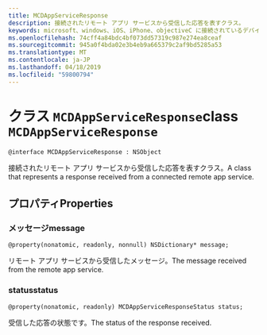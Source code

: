 ```yaml
---
title: MCDAppServiceResponse
description: 接続されたリモート アプリ サービスから受信した応答を表すクラス。
keywords: microsoft、windows、iOS、iPhone、objectiveC に接続されているデバイス、プロジェクトのローマ
ms.openlocfilehash: 74cff4a84bdc4bf073dd57319c987e274ea8ceaf
ms.sourcegitcommit: 945a0f4bda02e3b4eb9a665379c2af9bd5285a53
ms.translationtype: MT
ms.contentlocale: ja-JP
ms.lasthandoff: 04/18/2019
ms.locfileid: "59800794"
---
```

# <a name="class-mcdappserviceresponse"></a><span data-ttu-id="75100-104">クラス `MCDAppServiceResponse`</span><span class="sxs-lookup"><span data-stu-id="75100-104">class `MCDAppServiceResponse`</span></span>

```
@interface MCDAppServiceResponse : NSObject
```

<span data-ttu-id="75100-105">接続されたリモート アプリ サービスから受信した応答を表すクラス。</span><span class="sxs-lookup"><span data-stu-id="75100-105">A class that represents a response received from a connected remote app service.</span></span>

## <a name="properties"></a><span data-ttu-id="75100-106">プロパティ</span><span class="sxs-lookup"><span data-stu-id="75100-106">Properties</span></span>

### <a name="message"></a><span data-ttu-id="75100-107">メッセージ</span><span class="sxs-lookup"><span data-stu-id="75100-107">message</span></span> 
`@property(nonatomic, readonly, nonnull) NSDictionary* message;`

<span data-ttu-id="75100-108">リモート アプリ サービスから受信したメッセージ。</span><span class="sxs-lookup"><span data-stu-id="75100-108">The message received from the remote app service.</span></span>

### <a name="status"></a><span data-ttu-id="75100-109">status</span><span class="sxs-lookup"><span data-stu-id="75100-109">status</span></span>
`@property(nonatomic, readonly) MCDAppServiceResponseStatus status;`

<span data-ttu-id="75100-110">受信した応答の状態です。</span><span class="sxs-lookup"><span data-stu-id="75100-110">The status of the response received.</span></span>